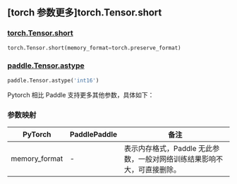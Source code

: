 ## [torch 参数更多]torch.Tensor.short

### [torch.Tensor.short](https://pytorch.org/docs/stable/generated/torch.Tensor.short.html#torch.Tensor.short)

```python
torch.Tensor.short(memory_format=torch.preserve_format)
```

### [paddle.Tensor.astype](https://www.paddlepaddle.org.cn/documentation/docs/zh/develop/api/paddle/Tensor_cn.html#put-along-axis-arr-index-value-axis-reduce-assign)

```python
paddle.Tensor.astype('int16')
```

Pytorch 相比 Paddle 支持更多其他参数，具体如下：

### 参数映射

| PyTorch | PaddlePaddle | 备注 |
| ------- | ------- | ------- |
| memory_format | - |表示内存格式，Paddle 无此参数，一般对网络训练结果影响不大，可直接删除。 |
